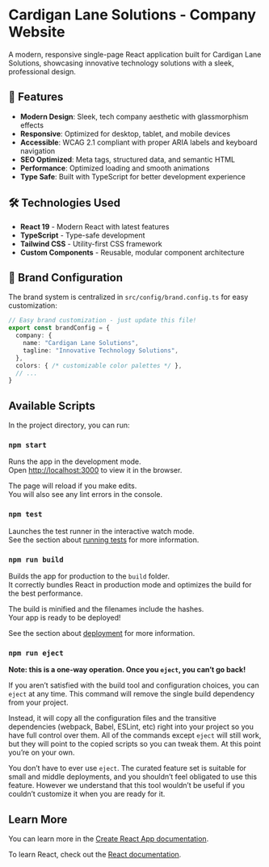 # Cardigan Lane Solutions - Company Website

A modern, responsive single-page React application built for Cardigan Lane Solutions, showcasing innovative technology solutions with a sleek, professional design.

## 🚀 Features

- **Modern Design**: Sleek, tech company aesthetic with glassmorphism effects
- **Responsive**: Optimized for desktop, tablet, and mobile devices  
- **Accessible**: WCAG 2.1 compliant with proper ARIA labels and keyboard navigation
- **SEO Optimized**: Meta tags, structured data, and semantic HTML
- **Performance**: Optimized loading and smooth animations
- **Type Safe**: Built with TypeScript for better development experience

## 🛠 Technologies Used

- **React 19** - Modern React with latest features
- **TypeScript** - Type-safe development
- **Tailwind CSS** - Utility-first CSS framework
- **Custom Components** - Reusable, modular component architecture

## 🎨 Brand Configuration

The brand system is centralized in `src/config/brand.config.ts` for easy customization:

```typescript
// Easy brand customization - just update this file!
export const brandConfig = {
  company: {
    name: "Cardigan Lane Solutions",
    tagline: "Innovative Technology Solutions",
  },
  colors: { /* customizable color palettes */ },
  // ...
}
```

## Available Scripts

In the project directory, you can run:

### `npm start`

Runs the app in the development mode.\
Open [http://localhost:3000](http://localhost:3000) to view it in the browser.

The page will reload if you make edits.\
You will also see any lint errors in the console.

### `npm test`

Launches the test runner in the interactive watch mode.\
See the section about [running tests](https://facebook.github.io/create-react-app/docs/running-tests) for more information.

### `npm run build`

Builds the app for production to the `build` folder.\
It correctly bundles React in production mode and optimizes the build for the best performance.

The build is minified and the filenames include the hashes.\
Your app is ready to be deployed!

See the section about [deployment](https://facebook.github.io/create-react-app/docs/deployment) for more information.

### `npm run eject`

**Note: this is a one-way operation. Once you `eject`, you can’t go back!**

If you aren’t satisfied with the build tool and configuration choices, you can `eject` at any time. This command will remove the single build dependency from your project.

Instead, it will copy all the configuration files and the transitive dependencies (webpack, Babel, ESLint, etc) right into your project so you have full control over them. All of the commands except `eject` will still work, but they will point to the copied scripts so you can tweak them. At this point you’re on your own.

You don’t have to ever use `eject`. The curated feature set is suitable for small and middle deployments, and you shouldn’t feel obligated to use this feature. However we understand that this tool wouldn’t be useful if you couldn’t customize it when you are ready for it.

## Learn More

You can learn more in the [Create React App documentation](https://facebook.github.io/create-react-app/docs/getting-started).

To learn React, check out the [React documentation](https://reactjs.org/).
